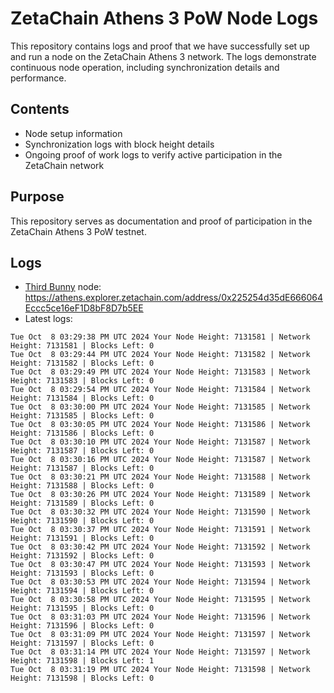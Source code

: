 # ZetaChain Athens 3 PoW Node Logs
This repository contains logs and proof that we have successfully set up and run a node on the ZetaChain Athens 3 network. The logs demonstrate continuous node operation, including synchronization details and performance.

## Contents
- Node setup information
- Synchronization logs with block height details
- Ongoing proof of work logs to verify active participation in the ZetaChain network

## Purpose
This repository serves as documentation and proof of participation in the ZetaChain Athens 3 PoW testnet.

## Logs

- [Third Bunny](https://thirdbunny.xyz/) node: https://athens.explorer.zetachain.com/address/0x225254d35dE666064Eccc5ce16eF1D8bF8D7b5EE
- Latest logs:
```
Tue Oct  8 03:29:38 PM UTC 2024 Your Node Height: 7131581 | Network Height: 7131581 | Blocks Left: 0
Tue Oct  8 03:29:44 PM UTC 2024 Your Node Height: 7131582 | Network Height: 7131582 | Blocks Left: 0
Tue Oct  8 03:29:49 PM UTC 2024 Your Node Height: 7131583 | Network Height: 7131583 | Blocks Left: 0
Tue Oct  8 03:29:54 PM UTC 2024 Your Node Height: 7131584 | Network Height: 7131584 | Blocks Left: 0
Tue Oct  8 03:30:00 PM UTC 2024 Your Node Height: 7131585 | Network Height: 7131585 | Blocks Left: 0
Tue Oct  8 03:30:05 PM UTC 2024 Your Node Height: 7131586 | Network Height: 7131586 | Blocks Left: 0
Tue Oct  8 03:30:10 PM UTC 2024 Your Node Height: 7131587 | Network Height: 7131587 | Blocks Left: 0
Tue Oct  8 03:30:16 PM UTC 2024 Your Node Height: 7131587 | Network Height: 7131587 | Blocks Left: 0
Tue Oct  8 03:30:21 PM UTC 2024 Your Node Height: 7131588 | Network Height: 7131588 | Blocks Left: 0
Tue Oct  8 03:30:26 PM UTC 2024 Your Node Height: 7131589 | Network Height: 7131589 | Blocks Left: 0
Tue Oct  8 03:30:32 PM UTC 2024 Your Node Height: 7131590 | Network Height: 7131590 | Blocks Left: 0
Tue Oct  8 03:30:37 PM UTC 2024 Your Node Height: 7131591 | Network Height: 7131591 | Blocks Left: 0
Tue Oct  8 03:30:42 PM UTC 2024 Your Node Height: 7131592 | Network Height: 7131592 | Blocks Left: 0
Tue Oct  8 03:30:47 PM UTC 2024 Your Node Height: 7131593 | Network Height: 7131593 | Blocks Left: 0
Tue Oct  8 03:30:53 PM UTC 2024 Your Node Height: 7131594 | Network Height: 7131594 | Blocks Left: 0
Tue Oct  8 03:30:58 PM UTC 2024 Your Node Height: 7131595 | Network Height: 7131595 | Blocks Left: 0
Tue Oct  8 03:31:03 PM UTC 2024 Your Node Height: 7131596 | Network Height: 7131596 | Blocks Left: 0
Tue Oct  8 03:31:09 PM UTC 2024 Your Node Height: 7131597 | Network Height: 7131597 | Blocks Left: 0
Tue Oct  8 03:31:14 PM UTC 2024 Your Node Height: 7131597 | Network Height: 7131598 | Blocks Left: 1
Tue Oct  8 03:31:19 PM UTC 2024 Your Node Height: 7131598 | Network Height: 7131598 | Blocks Left: 0
```
